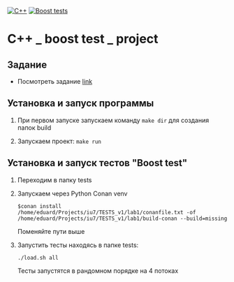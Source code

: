 [![C++](https://img.shields.io/badge/C++-f06529)](https://en.wikipedia.org/wiki/C%2B%2B)
[![Boost tests](https://img.shields.io/badge/Boost_test-f0db4f)](https://www.boost.org/)

# C++ _ boost test _ project

## Задание

- Посмотреть задание [link](./task/)

## Установка и запуск программы

1) При первом запуске запускаем команду ```make dir``` для создания папок build

2) Запускаем проект: ```make run```

## Установка и запуск тестов "Boost test"

1) Переходим в папку tests

2) Запускаем через Python Conan venv
    
    ```$conan install /home/eduard/Projects/iu7/TESTS_v1/lab1/conanfile.txt -of /home/eduard/Projects/iu7/TESTS_v1/lab1/build-conan --build=missing```

    Поменяйте пути выше

4) Запустить тесты находясь в папке tests: 

    ```./load.sh all```

    Тесты запустятся в рандомном порядке на 4 потоках
